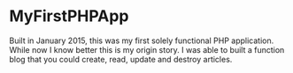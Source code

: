 # MyFirstPHPApp
Built in January 2015, this was my first solely functional PHP application. While now I know better this is my origin story. I was able to built a function blog that you could create, read, update and destroy articles. 
